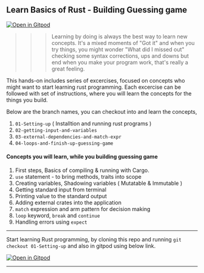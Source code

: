 ## Learn Basics of Rust - Building Guessing game
[![Open in Gitpod](https://gitpod.io/button/open-in-gitpod.svg)](https://gitpod.io/#https://github.com/krtkeyan/Rust-Learning-Basics-01-Guessing-game)

>>>Learning by doing is always the best way to learn new concepts. It's a mixed moments of "Got it" and when you try things, you might wonder "What did I missed out" checking some syntax corrections, ups and downs but end when you make your program work, that's really a great feeling.

This hands-on includes series of excercises, focused on concepts who might want to start learning rust programming.
Each excercise can be followed with set of instructions, where you will learn the concepts for the things you build.

Below are the branch names, you can checkout into and learn the concepts,
1. `01-Setting-up` ( Installtion and running rust programs )
2. `02-getting-input-and-variables`
3. `03-external-dependencies-and-match-expr`
4. `04-loops-and-finish-up-guessing-game`

#### Concepts you will learn, while you building guessing game

1. First steps, Basics of compiling & running with Cargo.
2. `use` statement - to bring methods, traits into scope
3. Creating variables, Shadowing variables ( Mutatable & Immutable )
4. Getting standard input from terminal
5. Printing value to the standard output
6. Adding external crates into the application
7. `match` expression and arm pattern for decision making
8. `loop` keyword, `break` and `continue`
9. Handling errors using `expect`


---

Start learning Rust programming, by cloning this repo and running `git checkout 01-Setting-up` and also in gitpod using below link.

[![Open in Gitpod](https://gitpod.io/button/open-in-gitpod.svg)](https://gitpod.io/#https://github.com/krtkeyan/Rust-Learning-Basics-01-Guessing-game)

---

